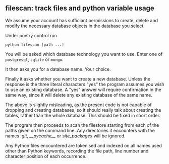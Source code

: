 ## filescan: track files and python variable usage

We assume your account has sufficiant permissions to create,
delete and modify the necessary database objects in the
database you select.

Under poetry control run

    python filescan [path ...]

You will be asked which database technology you want to use.
Enter one of `postgresql`, `sqlite` or `mongo`.

It then asks you for a database name. Your choice.

Finally it asks whether you want to create a new database.
Unless the response is the three literal characters "yes"
the program assumes you wish to use an existing database.
A "yes" answer will require confirmation in the same way,
since it will delete any existing database of the same name.

The above is slightly misleading, as the present code is
not capable of dropping and creating databases, so it should
really talk about creating the tables, rather than the
whole database. This should be fixed in short order.

The program then proceeds to scan the filestore starting
from each of the paths given on the command line. Any
directories it encounters with the names _.git_,
_\_\_pycache\_\__ or _site\_packages_ will be ignored.

Any Python files encountered are tokenised and indexed
on all names used other than Python keywords, recording
the file path, line number and character position of
each occurrence.
